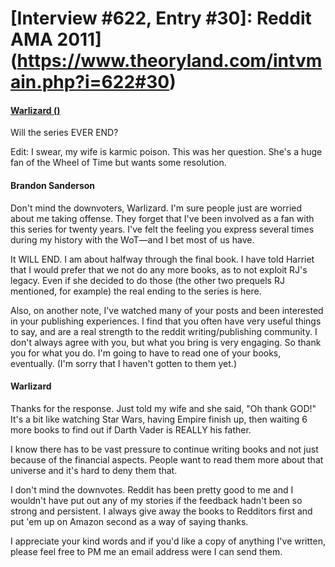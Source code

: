 # [Interview #622, Entry #30]: Reddit AMA 2011](https://www.theoryland.com/intvmain.php?i=622#30)

#### [Warlizard ()](http://www.reddit.com/r/Fantasy/comments/k0fp8/iama_professional_fantasy_novelist_named_brandon/c2gk8fr)

Will the series EVER END?

Edit: I swear, my wife is karmic poison. This was her question. She's a huge fan of the Wheel of Time but wants some resolution.

#### Brandon Sanderson

Don't mind the downvoters, Warlizard. I'm sure people just are worried about me taking offense. They forget that I've been involved as a fan with this series for twenty years. I've felt the feeling you express several times during my history with the WoT—and I bet most of us have.

It WILL END. I am about halfway through the final book. I have told Harriet that I would prefer that we not do any more books, as to not exploit RJ's legacy. Even if she decided to do those (the other two prequels RJ mentioned, for example) the real ending to the series is here.

Also, on another note, I've watched many of your posts and been interested in your publishing experiences. I find that you often have very useful things to say, and are a real strength to the reddit writing/publishing community. I don't always agree with you, but what you bring is very engaging. So thank you for what you do. I'm going to have to read one of your books, eventually. (I'm sorry that I haven't gotten to them yet.)

#### Warlizard

Thanks for the response. Just told my wife and she said, "Oh thank GOD!" It's a bit like watching Star Wars, having Empire finish up, then waiting 6 more books to find out if Darth Vader is REALLY his father.

I know there has to be vast pressure to continue writing books and not just because of the financial aspects. People want to read them more about that universe and it's hard to deny them that.

I don't mind the downvotes. Reddit has been pretty good to me and I wouldn't have put out any of my stories if the feedback hadn't been so strong and persistent. I always give away the books to Redditors first and put 'em up on Amazon second as a way of saying thanks.

I appreciate your kind words and if you'd like a copy of anything I've written, please feel free to PM me an email address were I can send them.

